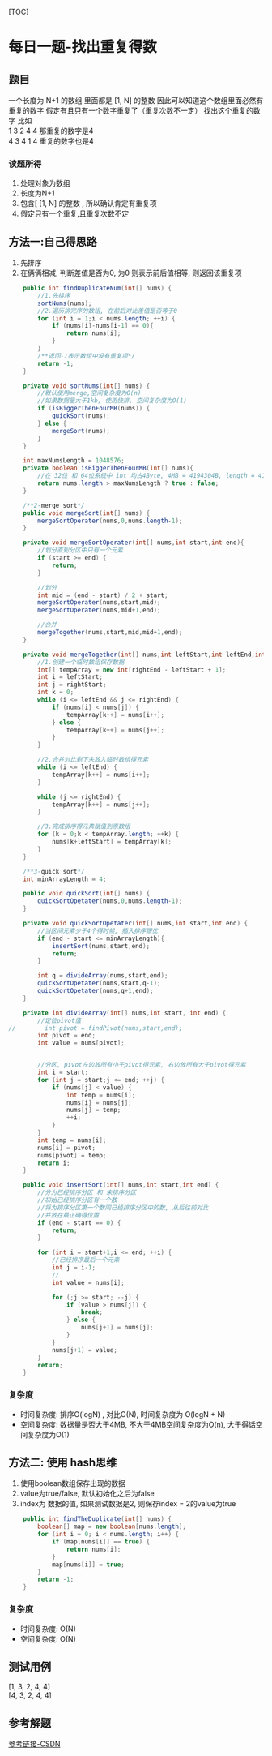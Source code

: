 [TOC]

# 每日一题-找出重复得数

## 题目
一个长度为 N+1 的数组 里面都是 [1, N] 的整数 因此可以知道这个数组里面必然有重复的数字 假定有且只有一个数字重复了（重复次数不一定） 找出这个重复的数字 比如  
1 3 2 4 4  那重复的数字是4  
4 3 4 1 4 重复的数字也是4  

### 读题所得
1. 处理对象为数组 
2. 长度为N+1
3. 包含[ [1, N] 的整数 , 所以确认肯定有重复项
4. 假定只有一个重复,且重复次数不定

## 方法一:自己得思路
1. 先排序
2. 在俩俩相减, 判断差值是否为0, 为0 则表示前后值相等, 则返回该重复项
```java
    public int findDuplicateNum(int[] nums) {
        //1.先排序
        sortNums(nums);
        //2.遍历排完序的数组, 在前后对比差值是否等于0
        for (int i = 1;i < nums.length; ++i) {
            if (nums[i]-nums[i-1] == 0){
                return nums[i];
            }
        }
        /**返回-1表示数组中没有重复项*/
        return -1;
    }

    private void sortNums(int[] nums) {
        //默认使用merge,空间复杂度为O(n)
        //如果数据量大于1kb, 使用快排, 空间复杂度为O(1)
        if (isBiggerThenFourMB(nums)) {
            quickSort(nums);
        } else {
            mergeSort(nums);
        }
    }

    int maxNumsLength = 1048576;
    private boolean isBiggerThenFourMB(int[] nums){
        //在 32位 和 64位系统中 int 均占4Byte, 4MB = 4194304B, length = 4194304 / 4 = 1048576
        return nums.length > maxNumsLength ? true : false;
    }

    /**2-merge sort*/
    public void mergeSort(int[] nums) {
        mergeSortOperater(nums,0,nums.length-1);
    }

    private void mergeSortOperater(int[] nums,int start,int end){
        //划分直到分区中只有一个元素
        if (start >= end) {
            return;
        }

        //划分
        int mid = (end - start) / 2 + start;
        mergeSortOperater(nums,start,mid);
        mergeSortOperater(nums,mid+1,end);

        //合并
        mergeTogether(nums,start,mid,mid+1,end);
    }

    private void mergeTogether(int[] nums,int leftStart,int leftEnd,int rightStart,int rightEnd) {
        //1.创建一个临时数组保存数据
        int[] tempArray = new int[rightEnd - leftStart + 1];
        int i = leftStart;
        int j = rightStart;
        int k = 0;
        while (i <= leftEnd && j <= rightEnd) {
            if (nums[i] < nums[j]) {
                tempArray[k++] = nums[i++];
            } else {
                tempArray[k++] = nums[j++];
            }
        }

        //2.合并对比剩下未放入临时数组得元素
        while (i <= leftEnd) {
            tempArray[k++] = nums[i++];
        }

        while (j <= rightEnd) {
            tempArray[k++] = nums[j++];
        }

        //3.完成排序得元素赋值到原数组
        for (k = 0;k < tempArray.length; ++k) {
            nums[k+leftStart] = tempArray[k];
        }
    }

    /**3-quick sort*/
    int minArrayLength = 4;

    public void quickSort(int[] nums) {
        quickSortOpetater(nums,0,nums.length-1);
    }

    private void quickSortOpetater(int[] nums,int start,int end) {
        //当区间元素少于4个得时候, 插入排序跟优
        if (end - start <= minArrayLength){
            insertSort(nums,start,end);
            return;
        }

        int q = divideArray(nums,start,end);
        quickSortOpetater(nums,start,q-1);
        quickSortOpetater(nums,q+1,end);
    }

    private int divideArray(int[] nums,int start, int end) {
        //定位pivot值
//        int pivot = findPivot(nums,start,end);
        int pivot = end;
        int value = nums[pivot];


        //分区, pivot左边放所有小于pivot得元素, 右边放所有大于pivot得元素
        int i = start;
        for (int j = start;j <= end; ++j) {
            if (nums[j] < value) {
                int temp = nums[i];
                nums[i] = nums[j];
                nums[j] = temp;
                ++i;
            }
        }
        int temp = nums[i];
        nums[i] = pivot;
        nums[pivot] = temp;
        return i;
    }

    public void insertSort(int[] nums,int start,int end) {
        //分为已经排序分区 和 未排序分区
        //初始已经排序分区有一个数
        //将为排序分区第一个数同已经排序分区中的数, 从后往前对比
        //并放在最正确得位置
        if (end - start == 0) {
            return;
        }

        for (int i = start+1;i <= end; ++i) {
            //已经排序最后一个元素
            int j = i-1;
            //
            int value = nums[i];

            for (;j >= start; --j) {
                if (value > nums[j]) {
                    break;
                } else {
                    nums[j+1] = nums[j];
                }
            }
            nums[j+1] = value;
        }
        return;
    }
```

### 复杂度
* 时间复杂度: 排序O(logN) , 对比O(N), 时间复杂度为 O(logN + N) 
* 空间复杂度: 数据量是否大于4MB, 不大于4MB空间复杂度为O(n), 大于得话空间复杂度为O(1)

## 方法二: 使用 hash思维
1. 使用boolean数组保存出现的数据  
2. value为true/false, 默认初始化之后为false
3. index为 数据的值, 如果测试数据是2, 则保存index = 2的value为true
```java
    public int findTheDuplicate(int[] nums) {
        boolean[] map = new boolean[nums.length];
        for (int i = 0; i < nums.length; i++) {
            if (map[nums[i]] == true) {
                return nums[i];
            }
            map[nums[i]] = true;
        }
        return -1;
    }
```

### 复杂度
* 时间复杂度: O(N)
* 空间复杂度: O(N)

## 测试用例
[1, 3, 2, 4, 4]  
[4, 3, 2, 4, 4]  

## 参考解题
[参考链接-CSDN](https://blog.csdn.net/BlackPlus28/article/details/83375904)